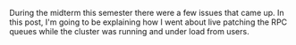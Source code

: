 <preview>

During the midterm this semester there were a few issues that came up. In this post,
I'm going to be explaining how I went about live patching the RPC queues while
the cluster was running and under load from users.

</preview>